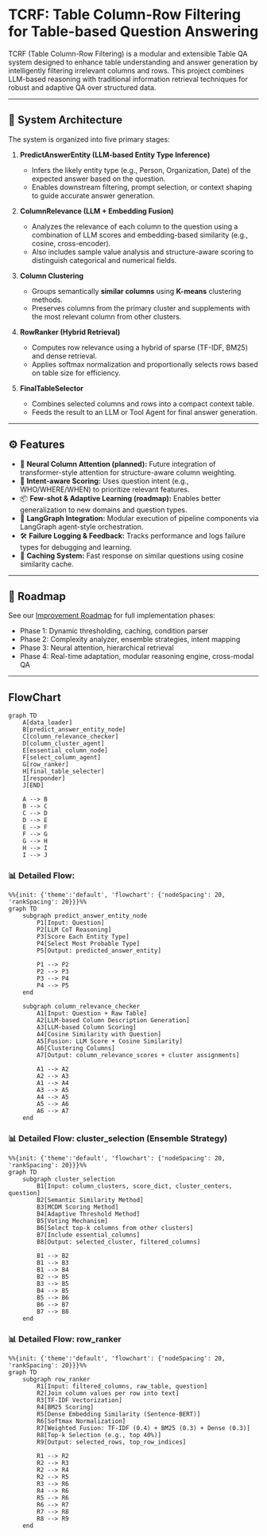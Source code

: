 # TCRF: Table Column-Row Filtering for Table-based Question Answering

TCRF (Table Column-Row Filtering) is a modular and extensible Table QA system designed to enhance table understanding and answer generation by intelligently filtering irrelevant columns and rows. This project combines LLM-based reasoning with traditional information retrieval techniques for robust and adaptive QA over structured data.

---

## 🧠 System Architecture

The system is organized into five primary stages:

1. **PredictAnswerEntity (LLM-based Entity Type Inference)**  
   - Infers the likely entity type (e.g., Person, Organization, Date) of the expected answer based on the question.
   - Enables downstream filtering, prompt selection, or context shaping to guide accurate answer generation.

2. **ColumnRelevance (LLM + Embedding Fusion)**  
   - Analyzes the relevance of each column to the question using a combination of LLM scores and embedding-based similarity (e.g., cosine, cross-encoder).
   - Also includes sample value analysis and structure-aware scoring to distinguish categorical and numerical fields.

3. **Column Clustering**  
   - Groups semantically **similar columns** using **K-means** clustering methods.
   - Preserves columns from the primary cluster and supplements with the most relevant column from other clusters.

4. **RowRanker (Hybrid Retrieval)**  
   - Computes row relevance using a hybrid of sparse (TF-IDF, BM25) and dense retrieval.
   - Applies softmax normalization and proportionally selects rows based on table size for efficiency.

5. **FinalTableSelector**  
   - Combines selected columns and rows into a compact context table.
   - Feeds the result to an LLM or Tool Agent for final answer generation.

---

## ⚙️ Features

- 🧮 **Neural Column Attention (planned):** Future integration of transformer-style attention for structure-aware column weighting.
- 🧠 **Intent-aware Scoring:** Uses question intent (e.g., WHO/WHERE/WHEN) to prioritize relevant features.
- 📦 **Few-shot & Adaptive Learning (roadmap):** Enables better generalization to new domains and question types.
- 💬 **LangGraph Integration:** Modular execution of pipeline components via LangGraph agent-style orchestration.
- 🛠️ **Failure Logging & Feedback:** Tracks performance and logs failure types for debugging and learning.
- 🔁 **Caching System:** Fast response on similar questions using cosine similarity cache.

---

## 🚀 Roadmap

See our [Improvement Roadmap](#) for full implementation phases:
- Phase 1: Dynamic thresholding, caching, condition parser
- Phase 2: Complexity analyzer, ensemble strategies, intent mapping
- Phase 3: Neural attention, hierarchical retrieval
- Phase 4: Real-time adaptation, modular reasoning engine, cross-modal QA

---

## FlowChart

```mermaid
graph TD
    A[data_loader]
    B[predict_answer_entity_node]
    C[column_relevance_checker]
    D[column_cluster_agent]
    E[essential_column_node]
    F[select_column_agent]
    G[row_ranker]
    H[final_table_selecter]
    I[responder]
    J[END]

    A --> B
    B --> C
    C --> D
    D --> E
    E --> F
    F --> G
    G --> H
    H --> I
    I --> J
```

### 📊 Detailed Flow:  

```mermaid
%%{init: {'theme':'default', 'flowchart': {'nodeSpacing': 20, 'rankSpacing': 20}}}%%
graph TD
    subgraph predict_answer_entity_node
        P1[Input: Question]
        P2[LLM CoT Reasoning]
        P3[Score Each Entity Type]
        P4[Select Most Probable Type]
        P5[Output: predicted_answer_entity]
        
        P1 --> P2
        P2 --> P3
        P3 --> P4
        P4 --> P5
    end

    subgraph column_relevance_checker
        A1[Input: Question + Raw Table]
        A2[LLM-based Column Description Generation]
        A3[LLM-based Column Scoring]
        A4[Cosine Similarity with Question]
        A5[Fusion: LLM Score + Cosine Similarity]
        A6[Clustering Columns]
        A7[Output: column_relevance_scores + cluster assignments]
        
        A1 --> A2
        A2 --> A3
        A1 --> A4
        A3 --> A5
        A4 --> A5
        A5 --> A6
        A6 --> A7
    end
```

### 📊 Detailed Flow: cluster_selection (Ensemble Strategy)

```mermaid
%%{init: {'theme':'default', 'flowchart': {'nodeSpacing': 20, 'rankSpacing': 20}}}%%
graph TD
    subgraph cluster_selection
        B1[Input: column_clusters, score_dict, cluster_centers, question]
        B2[Semantic Similarity Method]
        B3[MCDM Scoring Method]
        B4[Adaptive Threshold Method]
        B5[Voting Mechanism]
        B6[Select top-k columns from other clusters]
        B7[Include essential_columns]
        B8[Output: selected_cluster, filtered_columns]
        
        B1 --> B2
        B1 --> B3
        B1 --> B4
        B2 --> B5
        B3 --> B5
        B4 --> B5
        B5 --> B6
        B6 --> B7
        B7 --> B8
    end
```

### 📊 Detailed Flow: row_ranker

```mermaid
%%{init: {'theme':'default', 'flowchart': {'nodeSpacing': 20, 'rankSpacing': 20}}}%%
graph TD
    subgraph row_ranker
        R1[Input: filtered_columns, raw_table, question]
        R2[Join column values per row into text]
        R3[TF-IDF Vectorization]
        R4[BM25 Scoring]
        R5[Dense Embedding Similarity (Sentence-BERT)]
        R6[Softmax Normalization]
        R7[Weighted Fusion: TF-IDF (0.4) + BM25 (0.3) + Dense (0.3)]
        R8[Top-k Selection (e.g., top 40%)]
        R9[Output: selected_rows, top_row_indices]

        R1 --> R2
        R2 --> R3
        R2 --> R4
        R2 --> R5
        R3 --> R6
        R4 --> R6
        R5 --> R6
        R6 --> R7
        R7 --> R8
        R8 --> R9
    end
```
